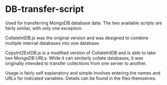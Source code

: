 # DB-transfer-script

Used for transferring MongoDB database data. The two available scripts are fairly similar, with only one exception. 

CollateIntDB.js was the original version and was designed to combine multiple internal databases into one database.

CopyInt2ExtDB.js is a modified version of CollateIntDB and is able to take two MongoDB URLs. While it can similarly collate databases, it was originally intended to transfer collections from one server to another.

Usage is fairly self explanatory and simple involves entering the names and URLs for indicated variables. Details can be found in the files themselves.
